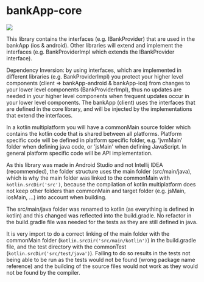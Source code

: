 # bankApp-core
[![](https://jitpack.io/v/gilleswillemot/bankApp-core.svg)](https://jitpack.io/#gilleswillemot/bankApp-core)

This library contains the interfaces (e.g. IBankProvider) that are used in the bankApp (ios & android). Other libraries will extend and implement the interfaces (e.g. BankProviderImpl which extends the IBankProvider interface).

Dependency Inversion: by using interfaces, which are implemented in different libraries (e.g. BankProviderImpl) you protect your higher level components
(client => bankApp-android & bankApp-ios) from changes to your lower level components (BankProviderImpl), thus no updates
are needed in your higher level components when frequent updates occur in your lower level components.
The bankApp (client) uses the interfaces that are defined in the core library, and will be injected by the implementations that extend the interfaces.

In a kotlin multiplatform you will have a commonMain source folder which contains the kotlin code that is shared between all platforms. 
Platform specific code will be defined in platform specific folder, e.g. 'jvmMain' folder when defining java code, or 'jsMain' when defining JavaScript.
In general platform specific code will be API implementation.

As this library was made in Android Studio and not Intellij IDEA (recommended), the folder structure uses the main folder (src/main/java), which
is why the main folder was linked to the commonMain with `kotlin.srcDir('src')`, because the compilation of kotlin multiplatform does not keep other folders
than commonMain and target folder (e.g. jsMain, iosMain, ...) into account when building.

The src/main/java folder was renamed to kotlin (as everything is defined in kotlin) and this changed was reflected into the build.gradle. No refactor in the build.gradle file was needed for the tests as they are still defined in java.

It is very import to do a correct linking of the main folder with the commonMain folder (`kotlin.srcDir('src/main/kotlin')`) in the build.gradle file, and
the test directory with the commonTest (`kotlin.srcDir('src/test/java')`).
Failing to do so results in the tests not being able to be run as the tests would not be found (wrong package name reference) and the building of the source files would not work 
as they would not be found by the compiler.